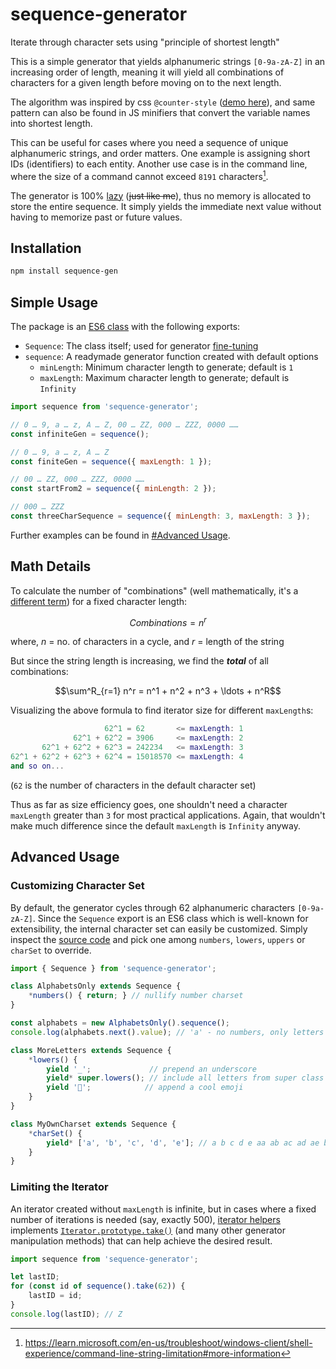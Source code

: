 # sequence-generator
Iterate through character sets using "principle of shortest length"

This is a simple generator that yields alphanumeric strings `[0-9a-zA-Z]` in an increasing order of length, meaning it will yield all combinations of characters for a given length before moving on to the next length.

The algorithm was inspired by css `@counter-style` ([demo here](https://codepen.io/Suggon/pen/pvJxpmx)), and same pattern can also be found in JS minifiers that convert the variable names into shortest length.

This can be useful for cases where you need a sequence of unique alphanumeric strings, and order matters. One example is assigning short IDs (identifiers) to each entity. Another use case is in the command line, where the size of a command cannot exceed `8191` characters[^1].

[^1]: https://learn.microsoft.com/en-us/troubleshoot/windows-client/shell-experience/command-line-string-limitation#more-information

The generator is 100% [lazy](https://github.com/tc39/proposal-iterator-helpers#why-not-use-arrayfrom--arrayprototype-methods) (~~just like me~~), thus no memory is allocated to store the entire sequence. It simply yields the immediate next value without having to memorize past or future values.

## Installation
```bash
npm install sequence-gen
```

## Simple Usage
The package is an [ES6 class](https://developer.mozilla.org/en-US/docs/Web/JavaScript/Reference/Classes) with the following exports:
- `Sequence`: The class itself; used for generator [fine-tuning](#advanced-usage)
- `sequence`: A readymade generator function created with default options
	- `minLength`: Minimum character length to generate; default is `1`
	- `maxLength`: Maximum character length to generate; default is `Infinity`

```js
import sequence from 'sequence-generator';

// 0 … 9, a … z, A … Z, 00 … ZZ, 000 … ZZZ, 0000 ……
const infiniteGen = sequence();

// 0 … 9, a … z, A … Z
const finiteGen = sequence({ maxLength: 1 });

// 00 … ZZ, 000 … ZZZ, 0000 ……
const startFrom2 = sequence({ minLength: 2 });

// 000 … ZZZ
const threeCharSequence = sequence({ minLength: 3, maxLength: 3 });
```

Further examples can be found in [#Advanced Usage](#advanced-usage).

## Math Details
To calculate the number of "combinations" (well mathematically, it's a [different term](https://www.statskingdom.com/combinations-calculator.html#:~:text=Permutations%20with%0Arepetitions%20formula)) for a fixed character length:
```math
Combinations = n^r
```
where, $n$ = no. of characters in a cycle, and $r$ = length of the string

But since the string length is increasing, we find the ***total*** of all combinations:
```math
\sum^R_{r=1} n^r = n^1 + n^2 + n^3 + \ldots + n^R
```

Visualizing the above formula to find iterator size for different `maxLength`s:
```lua
                     62^1 = 62       <= maxLength: 1
              62^1 + 62^2 = 3906     <= maxLength: 2
       62^1 + 62^2 + 62^3 = 242234   <= maxLength: 3
62^1 + 62^2 + 62^3 + 62^4 = 15018570 <= maxLength: 4
and so on...
```
(`62` is the number of characters in the default character set)

Thus as far as size efficiency goes, one shouldn't need a character `maxLength` greater than `3` for most practical applications. Again, that wouldn't make much difference since the default `maxLength` is `Infinity` anyway.

## Advanced Usage
### Customizing Character Set
By default, the generator cycles through 62 alphanumeric characters `[0-9a-zA-Z]`. Since the `Sequence` export is an ES6 class which is well-known for extensibility, the internal character set can easily be customized. Simply inspect the [source code](https://github.com/SuggonM/sequence-generator/blob/main/index.js) and pick one among `numbers`, `lowers`, `uppers` or `charSet` to override.

```js
import { Sequence } from 'sequence-generator';

class AlphabetsOnly extends Sequence {
	*numbers() { return; } // nullify number charset
}

const alphabets = new AlphabetsOnly().sequence();
console.log(alphabets.next().value); // 'a' - no numbers, only letters
```

```js
class MoreLetters extends Sequence {
	*lowers() {
		yield '_';             // prepend an underscore
		yield* super.lowers(); // include all letters from super class
		yield '💯';            // append a cool emoji
	}
}
```

```js
class MyOwnCharset extends Sequence {
	*charSet() {
		yield* ['a', 'b', 'c', 'd', 'e']; // a b c d e aa ab ac ad ae ba bb bc bd be
	}
}
```

### Limiting the Iterator
An iterator created without `maxLength` is infinite, but in cases where a fixed number of iterations is needed (say, exactly 500), [iterator helpers](https://developer.mozilla.org/en-US/docs/Web/JavaScript/Reference/Global_Objects/Iterator#instance_methods) implements [`Iterator.prototype.take()`](https://developer.mozilla.org/en-US/docs/Web/JavaScript/Reference/Global_Objects/Iterator/take) (and many other generator manipulation methods) that can help achieve the desired result.
```js
import sequence from 'sequence-generator';

let lastID;
for (const id of sequence().take(62)) {
	lastID = id;
}
console.log(lastID); // Z
```
